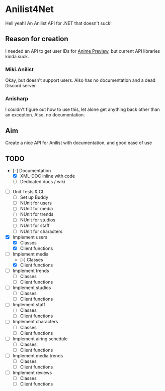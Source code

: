 # Anilist4Net
Hell yeah! An Anilist API for .NET that doesn't suck!

## Reason for creation
I needed an API to get user IDs for [Anime Preview](https://github.com/cainy-a/AnimePreview), but current API libraries kinda suck.
### Miki.Anilist
Okay, but doesn't support users. Also has no documentation and a dead Discord server.
### Anisharp
I couldn't figure out how to use this, let alone get anything back other than an exception. Also, no documentation.

## Aim
Create a nice API for Anilist with documentation, and good ease of use

## TODO
- [-] Documentation
	* [x] XML-DOC inline with code
	* [ ] Dedicated docs / wiki
- [ ] Unit Tests & CI
	* [ ] Set up Buddy
	* [ ] NUnit for users
	* [ ] NUnit for media
	* [ ] NUnit for trends
	* [ ] NUnit for studios
	* [ ] NUnit for staff
	* [ ] NUnit for characters
- [x] Implement users
	* [x] Classes
	* [x] Client functions
- [ ] Implement media
	* [-] Classes 
	* [x] Client functions
- [ ] Implement trends
	* [ ] Classes
	* [ ] Client functions
- [ ] Implement studios
	* [ ] Classes
	* [ ] Client functions
- [ ] Implement staff
	* [ ] Classes
	* [ ] Client functions
- [ ] Implement characters
	* [ ] Classes
	* [ ] Client functions
- [ ] Implement airing schedule
	* [ ] Classes
	* [ ] Client functions
- [ ] Implement media trends
	* [ ] Classes
	* [ ] Client functions
- [ ] Implement reviews
	* [ ] Classes
	* [ ] Client functions
